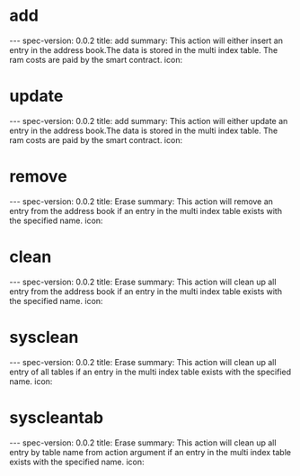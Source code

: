 <h1 class="contract">add</h1>
---
spec-version: 0.0.2
title: add
summary: This action will either insert an entry in the address book.The data is stored in the multi index table. The ram costs are paid by the smart contract.
icon:

<h1 class="contract">update</h1>
---
spec-version: 0.0.2
title: add
summary: This action will either update an entry in the address book.The data is stored in the multi index table. The ram costs are paid by the smart contract.
icon:

<h1 class="contract">remove</h1>
---
spec-version: 0.0.2
title: Erase
summary: This action will remove an entry from the address book if an entry in the multi index table exists with the specified name.
icon:

<h1 class="contract">clean</h1>
---
spec-version: 0.0.2
title: Erase
summary: This action will clean up all entry from the address book if an entry in the multi index table exists with the specified name.
icon:

<h1 class="contract">sysclean</h1>
---
spec-version: 0.0.2
title: Erase
summary: This action will clean up all entry of all tables if an entry in the multi index table exists with the specified name.
icon:

<h1 class="contract">syscleantab</h1>
---
spec-version: 0.0.2
title: Erase
summary: This action will clean up all entry by table name from action argument if an entry in the multi index table exists with the specified name.
icon: